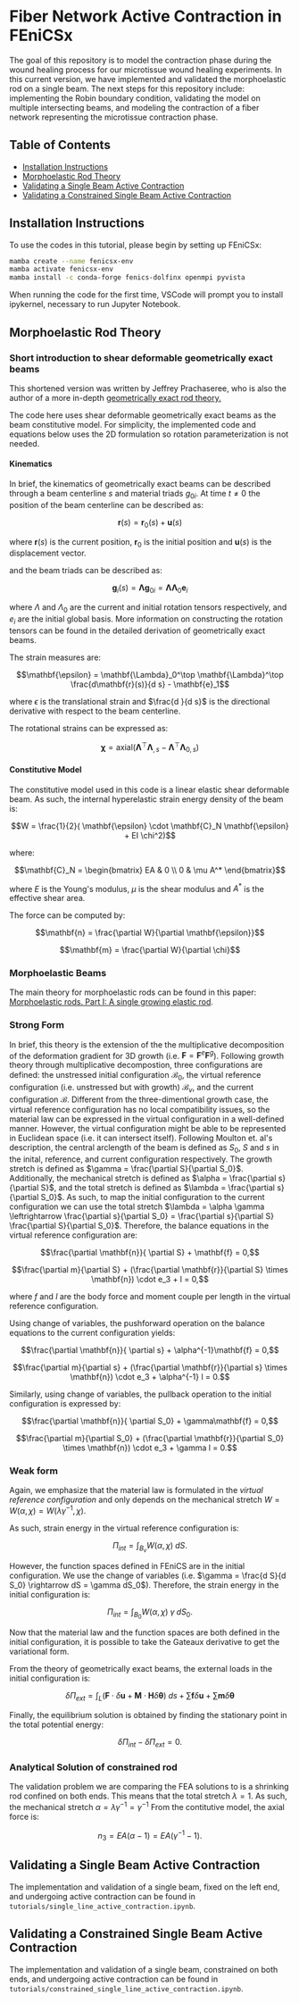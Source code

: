 # Fiber Network Active Contraction in FEniCSx

The goal of this repository is to model the contraction phase during the wound healing process for our microtissue wound healing experiments. In this current version, we have implemented and validated the morphoelastic rod on a single beam. The next steps for this repository include: implementing the Robin boundary condition, validating the model on multiple intersecting beams, and modeling the contraction of a fiber network representing the microtissue contraction phase.


## Table of Contents

* [Installation Instructions](#install)
* [Morphoelastic Rod Theory](#morph)
* [Validating a Single Beam Active Contraction](#single)
* [Validating a Constrained Single Beam Active Contraction](#constrained)


## Installation Instructions <a name="install"></a>

To use the codes in this tutorial, please begin by setting up FEniCSx:
```bash
mamba create --name fenicsx-env
mamba activate fenicsx-env
mamba install -c conda-forge fenics-dolfinx openmpi pyvista
```

When running the code for the first time, VSCode will prompt you to install ipykernel, necessary to run Jupyter Notebook.


## Morphoelastic Rod Theory <a name="morph"></a>

### Short introduction to shear deformable geometrically exact beams
This shortened version was written by Jeffrey Prachaseree, who is also the author of a more in-depth [geometrically exact rod theory.](https://fenics-arclength.readthedocs.io/en/latest/examples/force_control/beam/README.html) 

The code here uses shear deformable geometrically exact beams as the beam constitutive model. For simplicity, the implemented code and equations below uses the 2D formulation so rotation parameterization is not needed.

#### Kinematics
In brief, the kinematics of geometrically exact beams can be described through a beam centerline $s$ and material triads $g_{0i}$. At time $t \neq 0$ the position of the beam centerline can be described as:

```math
\mathbf r(s) = \mathbf r_0(s) + \mathbf u(s)
```
where $\mathbf{r}(s)$ is the current position, $\mathbf{r}_0$ is the initial position and $\mathbf{u}(s)$ is the displacement vector.

and the beam triads can be described as:

```math
\mathbf g_i(s) = \mathbf \Lambda \mathbf g_{0i} = \mathbf{\Lambda \Lambda}_0 \mathbf e_i
```
where $\Lambda$ and $\Lambda_0$ are the current and initial rotation tensors respectively, and $e_i$ are the initial global basis. More information on constructing the rotation tensors can be found in the detailed derivation of geometrically exact beams. 

The strain measures are:

```math
\mathbf{\epsilon} = \mathbf{\Lambda}_0^\top \mathbf{\Lambda}^\top \frac{d\mathbf{r}(s)}{d s} - \mathbf{e}_1
```

where $\epsilon$ is the translational strain and $\frac{d }{d s}$ is the directional derivative with respect to the beam centerline.

The rotational strains can be expressed as:

```math
\mathbf{\chi} = \text{axial}(\mathbf{\Lambda}^\top \mathbf{\Lambda}_{,s} - \mathbf{\Lambda}^\top \mathbf{\Lambda}_{0,s})
```

#### Constitutive Model
The constitutive model used in this code is a linear elastic shear deformable beam. As such, the internal hyperelastic strain energy density of the beam is:

```math
W = \frac{1}{2}( \mathbf{\epsilon} \cdot \mathbf{C}_N \mathbf{\epsilon} + EI \chi^2)
```
where:

```math
\mathbf{C}_N = \begin{bmatrix}
EA & 0 \\
0 & \mu A^*
\end{bmatrix}
```
where $E$ is the Young's modulus, $\mu$ is the shear modulus and $A^*$ is the effective shear area.

The force can be computed by:
```math
\mathbf{n} = \frac{\partial W}{\partial \mathbf{\epsilon}}
```
```math
\mathbf{m} = \frac{\partial W}{\partial \chi}
```

### Morphoelastic Beams
The main theory for morphoelastic rods can be found in this paper: [Morphoelastic rods. Part I: A single growing elastic rod](http://goriely.com/wp-content/uploads/2012-JMPSmorphorods-1.pdf). 

### Strong Form
In brief, this theory is the extension of the the multiplicative decomposition of the deformation gradient for 3D growth (i.e. $\mathbf{F}= \mathbf{F}^e\mathbf{F}^g$). Following growth theory through multiplicative decompostion, three configurations are defined: the unstressed initial configuration $\mathcal{B}_0$, the virtual reference configuration (i.e. unstressed but with growth) $\mathcal{B}_v$, and the current configuration $\mathcal{B}$. Different from the three-dimentional growth case, the virtual reference configuration has no local compatibility issues, so the material law can be expressed in the virtual configuration in a well-defined manner. However, the virtual configuration might be able to be represented in Euclidean space (i.e. it can intersect itself). Following Moulton et. al's description, the central arclength of the beam is defined as $S_0$, $S$ and $s$ in the inital, reference, and current configuration respectively. The growth stretch is defined as $\gamma = \frac{\partial S}{\partial S_0}$. Additionally, the mechanical stretch is defined as $\alpha = \frac{\partial s}{\partial S}$, and the total stretch is defined as $\lambda = \frac{\partial s}{\partial S_0}$. As such, to map the initial configuration to the current configuration we can use the total stretch $\lambda = \alpha \gamma \leftrightarrow \frac{\partial s}{\partial S_0} = \frac{\partial s}{\partial S} \frac{\partial S}{\partial S_0}$. Therefore, the balance equations in the virtual reference configuration are:

```math
\frac{\partial \mathbf{n}}{ \partial S} + \mathbf{f} = 0,
```

```math 
\frac{\partial m}{\partial S} + (\frac{\partial \mathbf{r}}{\partial S} \times \mathbf{n}) \cdot e_3 + l = 0,
```
where $f$ and $l$ are the body force and moment couple per length in the virtual reference configuration.

Using change of variables, the pushforward operation on the balance equations to the current configuration yields:

```math
\frac{\partial \mathbf{n}}{ \partial s} + \alpha^{-1}\mathbf{f} = 0,
```

```math 
\frac{\partial m}{\partial s} + (\frac{\partial \mathbf{r}}{\partial s} \times \mathbf{n}) \cdot e_3 + \alpha^{-1} l = 0.
```

Similarly, using change of variables, the pullback operation to the initial configuration is expressed by:

```math
\frac{\partial \mathbf{n}}{ \partial S_0} + \gamma\mathbf{f} = 0,
```

```math 
\frac{\partial m}{\partial S_0} + (\frac{\partial \mathbf{r}}{\partial S_0} \times \mathbf{n}) \cdot e_3 + \gamma l = 0.
```

### Weak form
Again, we emphasize that the material law is formulated in the *virtual reference configuration* and only depends on the mechanical stretch  $W = W(\alpha, \chi) = W(\lambda \gamma^{-1}, \chi)$. 

As such, strain energy in the virtual reference configuration is:

```math
\Pi_{int} = \int_{B_v} W(\alpha,\chi) \; dS.
```

However, the function spaces defined in FEniCS are in the initial configuration. We use the change of variables (i.e. $\gamma = \frac{d S}{d S_0} \rightarrow dS = \gamma dS_0$). Therefore, the strain energy in the initial configuration is:


```math
\Pi_{int} = \int_{B_0} W(\alpha,\chi) \; \gamma \; dS_0.
```

Now that the material law and the function spaces are both defined in the initial configuration, it is possible to take the Gateaux derivative to get the variational form. 

From the theory of geometrically exact beams, the external loads in the initial configuration is:
```math
\delta \Pi_{ext} = \int_L (\mathbf{F} \cdot \delta \mathbf{u} + \mathbf{M} \cdot \mathbf{H}\delta\mathbf{\theta}) \; ds + \sum \mathbf{f}\delta \mathbf{u} + \sum \mathbf{m}\delta \mathbf{\theta}
```

Finally, the equilibrium solution is obtained by finding the stationary point in the total potential energy:

```math
\delta \Pi_{int} - \delta \Pi_{ext} = 0.
```



### Analytical Solution of constrained rod

The validation problem we are comparing the FEA solutions to is a shrinking rod confined on both ends. This means that the total stretch $\lambda = 1$. As such, the mechanical stretch $\alpha = \lambda \gamma^{-1} = \gamma^{-1}$ From the contitutive model, the axial force is:

```math
n_3= EA(\alpha-1) = EA(\gamma^{-1} - 1).
```


## Validating a Single Beam Active Contraction <a name="single"></a>

The implementation and validation of a single beam, fixed on the left end, and undergoing active contraction can be found in ``tutorials/single_line_active_contraction.ipynb``.

## Validating a Constrained Single Beam Active Contraction <a name="constrained"></a>

The implementation and validation of a single beam, constrained on both ends, and undergoing active contraction can be found in ``tutorials/constrained_single_line_active_contraction.ipynb``.